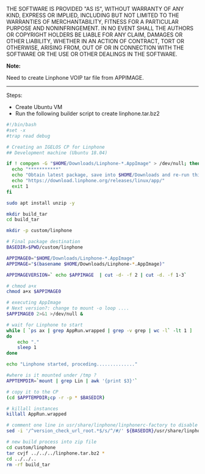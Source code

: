 THE SOFTWARE IS PROVIDED "AS IS", WITHOUT WARRANTY OF ANY KIND, EXPRESS OR IMPLIED, INCLUDING BUT NOT LIMITED TO THE WARRANTIES OF MERCHANTABILITY, FITNESS FOR A PARTICULAR PURPOSE AND NONINFRINGEMENT. IN NO EVENT SHALL THE AUTHORS OR COPYRIGHT HOLDERS BE LIABLE FOR ANY CLAIM, DAMAGES OR OTHER LIABILITY, WHETHER IN AN ACTION OF CONTRACT, TORT OR OTHERWISE, ARISING FROM, OUT OF OR IN CONNECTION WITH THE SOFTWARE OR THE USE OR OTHER DEALINGS IN THE SOFTWARE.

**Note:**

Need to create Linphone VOIP tar file from APPIMAGE.

-----

Steps:

- Create Ubuntu VM
- Run the following builder script to create linphone.tar.bz2

```bash linenums="1"
#!/bin/bash
#set -x
#trap read debug

# Creating an IGELOS CP for Linphone
## Development machine (Ubuntu 18.04)

if ! compgen -G "$HOME/Downloads/Linphone-*.AppImage" > /dev/null; then
  echo "***********"
  echo "Obtain latest package, save into $HOME/Downloads and re-run this script "
  echo "https://download.linphone.org/releases/linux/app/"
  exit 1
fi

sudo apt install unzip -y

mkdir build_tar
cd build_tar

mkdir -p custom/linphone

# Final package destination
BASEDIR=$PWD/custom/linphone

APPIMAGE0="$HOME/Downloads/Linphone-*.AppImage"
APPIMAGE="$(basename $HOME/Downloads/Linphone-*.AppImage)"

APPIMAGEVERSION=` echo $APPIMAGE  | cut -d- -f 2 | cut -d. -f 1-3`

# chmod a+x
chmod a+x $APPIMAGE0

# executing AppImage
# Next version?: change to mount -o loop ....
$APPIMAGE0 2>&1 >/dev/null &

# wait for Linphone to start
while [ `ps ax | grep AppRun.wrapped | grep -v grep | wc -l` -lt 1 ]
do
    echo "."
    sleep 1
done

echo "Linphone started, proceding.............."

#where is it mounted under /tmp ?
APPTEMPDIR=`mount | grep Lin | awk '{print $3}'`

# copy it to the CP
(cd $APPTEMPDIR;cp -r -p * $BASEDIR)

# killall instances
killall AppRun.wrapped

# comment one line in usr/share/linphone/linphonerc-factory to disable download messages for the CP
sed -i '/^version_check_url_root.*$/s/^/#/' ${BASEDIR}/usr/share/linphone/linphonerc-factory

# new build process into zip file
cd custom/linphone
tar cvjf ../../../linphone.tar.bz2 *
cd ../../..
rm -rf build_tar
```